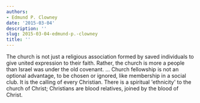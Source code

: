 ```yaml
---
authors:
- Edmund P. Clowney
date: '2015-03-04'
description: ''
slug: 2015-03-04-edmund-p.-clowney
title: ''
---
```

The church is not just a religious association formed by saved individuals to give united expression to their faith. Rather, the church is more a people than Israel was under the old covenant. ... Church fellowship is not an optional advantage, to be chosen or ignored, like membership in a social club. It is the calling of every Christian. There is a spiritual 'ethnicity' to the church of Christ; Christians are blood relatives, joined by the blood of Christ.



